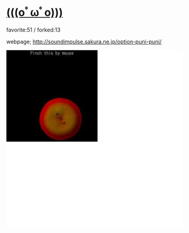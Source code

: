 # [(((oﾟωﾟo)))](http://wonderfl.net/c/kYfu)

favorite:51 / forked:13

webpage; http://soundimpulse.sakura.ne.jp/option-puni-puni/

![thumbnail](./thumbnail.jpg)
